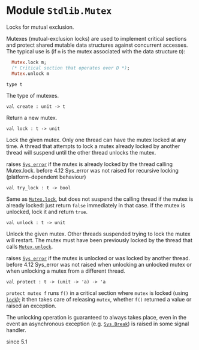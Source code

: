 
# Module `Stdlib.Mutex`

Locks for mutual exclusion.

Mutexes (mutual-exclusion locks) are used to implement critical sections and protect shared mutable data structures against concurrent accesses. The typical use is (if `m` is the mutex associated with the data structure `D`):

```ocaml
  Mutex.lock m;
  (* Critical section that operates over D *);
  Mutex.unlock m
```
```
type t
```
The type of mutexes.

```
val create : unit -> t
```
Return a new mutex.

```
val lock : t -> unit
```
Lock the given mutex. Only one thread can have the mutex locked at any time. A thread that attempts to lock a mutex already locked by another thread will suspend until the other thread unlocks the mutex.

raises [`Sys_error`](./Stdlib.md#exception-Sys_error) if the mutex is already locked by the thread calling Mutex.lock.
before 4.12 Sys\_error was not raised for recursive locking (platform-dependent behaviour)
```
val try_lock : t -> bool
```
Same as [`Mutex.lock`](./#val-lock), but does not suspend the calling thread if the mutex is already locked: just return `false` immediately in that case. If the mutex is unlocked, lock it and return `true`.

```
val unlock : t -> unit
```
Unlock the given mutex. Other threads suspended trying to lock the mutex will restart. The mutex must have been previously locked by the thread that calls [`Mutex.unlock`](./#val-unlock).

raises [`Sys_error`](./Stdlib.md#exception-Sys_error) if the mutex is unlocked or was locked by another thread.
before 4.12 Sys\_error was not raised when unlocking an unlocked mutex or when unlocking a mutex from a different thread.
```
val protect : t -> (unit -> 'a) -> 'a
```
`protect mutex f` runs `f()` in a critical section where `mutex` is locked (using [`lock`](./#val-lock)); it then takes care of releasing `mutex`, whether `f()` returned a value or raised an exception.

The unlocking operation is guaranteed to always takes place, even in the event an asynchronous exception (e.g. [`Sys.Break`](./Stdlib-Sys.md#exception-Break)) is raised in some signal handler.

since 5.1
